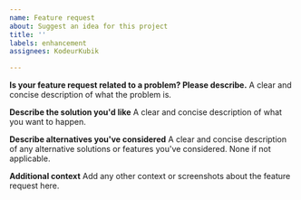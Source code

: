 ```yaml
---
name: Feature request
about: Suggest an idea for this project
title: ''
labels: enhancement
assignees: KodeurKubik

---
```


**Is your feature request related to a problem? Please describe.**
A clear and concise description of what the problem is.

**Describe the solution you'd like**
A clear and concise description of what you want to happen.

**Describe alternatives you've considered**
A clear and concise description of any alternative solutions or features you've considered. None if not applicable.

**Additional context**
Add any other context or screenshots about the feature request here.
